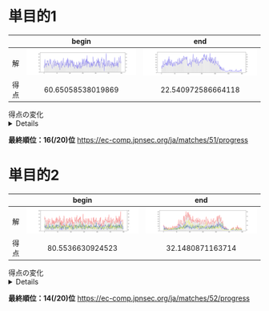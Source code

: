 # 単目的1 

|| begin | end  |
|:---: | :---: | :---:|
|解| ![](https://github.com/SoraY677/eccomp2022/blob/develop/doc/img/2022-12-04-14-48-59-874.png?raw=true) | ![](https://github.com/SoraY677/eccomp2022/blob/develop/doc/img/2022-12-04-18-11-41-246.png?raw=true)   |
|得点| 60.65058538019869 |  22.540972586664118  |

<summary> 得点の変化
<details>
<pre>
60.65058538019869
60.65058538019869
60.366014790816884
59.392800877586666
58.97455971991368
58.60230313331484
58.362224319237505
56.4655687132963
54.57881567801944
54.119148810068005
53.82097331445587
53.40985676311243
52.67658888414918
52.67658888414918
52.67658888414918
51.79386970626742
50.93412602646313
50.88908586996361
49.040763890850876
48.492591892689994
47.45990626192339
47.21911956548006
46.03006035213271
46.03006035213271
46.03006035213271
45.89033933301948
44.469308214381655
42.89880302683025
42.89880302683025
42.89880302683025
41.80147267981381
40.71283987372464
40.71283987372464
40.61057863176758
40.10392896724081
39.450389622583245
38.51113289198861
38.51113289198861
38.08431096727098
38.08431096727098
35.311992539668694
34.777210315637845
34.485863327890065
34.485863327890065
32.44295677418167
32.44295677418167
32.44295677418167
32.44295677418167
31.52882404509137
30.89275044477632
30.89275044477632
30.782602776219576
30.782602776219576
30.015606458078807
29.60636325585321
28.597268923974255
28.339916873875097
28.076853935293954
27.705396976038283
26.541468867123214
26.182021825833793
26.182021825833793
25.756764520037144
25.682158739479725
25.682158739479725
24.668634169249906
24.668634169249906
24.668634169249906
24.668634169249906
24.668634169249906
24.668634169249906
24.13712844079211
24.13712844079211
24.13712844079211
24.13712844079211
24.13712844079211
24.13712844079211
24.13712844079211
23.330788191255444
23.330788191255444
23.330788191255444
22.86278449155451
22.86278449155451
22.86278449155451
22.86278449155451
22.540972586664118
22.540972586664118
22.540972586664118
22.540972586664118
22.540972586664118
22.540972586664118
22.540972586664118
22.540972586664118
22.540972586664118
</pre>
</detail>
</summary>

**最終順位：16(/20)位**
https://ec-comp.jpnsec.org/ja/matches/51/progress

# 単目的2 


|| begin | end  |
|:---: | :---: | :---:|
|解| ![](https://github.com/SoraY677/eccomp2022/blob/develop/doc/img/2022-12-04-14-49-42-438.png?raw=true) | ![](https://github.com/SoraY677/eccomp2022/blob/develop/doc/img/2022-12-04-18-21-30-623.png?raw=true)   |
|得点| 80.5536630924523 |  32.1480871163714 |

<summary> 得点の変化
<details>
<pre>
80.5536630924523
79.68552295199034
78.13254699139226
78.07722933369041
77.66690107176544
75.04022466857742
75.04022466857742
70.08333319624616
70.08333319624616
70.08333319624616
70.08333319624616
70.08333319624616
68.89676036479035
68.89676036479035
67.57958016780793
67.01613204338258
66.51613493321841
65.4014376110373
65.4014376110373
64.55692019308808
61.91299551223311
61.91299551223311
61.91299551223311
61.445796235911956
61.445796235911956
61.01531073894216
61.01531073894216
60.67543712739979
58.64532438475945
58.64532438475945
58.05686826757887
58.05686826757887
55.81508827122079
55.81508827122079
55.81508827122079
54.22208675535734
54.08496326021769
53.65402525091924
53.55650351594347
53.10129492803283
52.11313039264499
52.11313039264499
52.11313039264499
52.11313039264499
52.11313039264499
50.81731320027272
50.81731320027272
50.76534168797766
50.76534168797766
49.10237881243309
49.10237881243309
49.10237881243309
49.10237881243309
47.166324862220364
47.166324862220364
46.642365494999055
46.642365494999055
46.642365494999055
46.642365494999055
46.642365494999055
46.642365494999055
45.2692352252909
43.8912481414595
43.8912481414595
43.8912481414595
43.8912481414595
43.8912481414595
43.8912481414595
43.8912481414595
43.8912481414595
43.8912481414595
41.70712293162066
41.70712293162066
41.31938387367824
41.31938387367824
41.31938387367824
40.51212912190417
40.51212912190417
38.55854936830813
38.55854936830813
38.288126401368075
38.288126401368075
33.54510364958753
33.54510364958753
33.54510364958753
33.19727022351824
32.73906411243799
32.1480871163714
32.1480871163714
32.1480871163714
32.1480871163714
32.1480871163714
32.1480871163714
32.1480871163714
</pre>
</detail>
</summary>

**最終順位：14(/20)位**
https://ec-comp.jpnsec.org/ja/matches/52/progress
